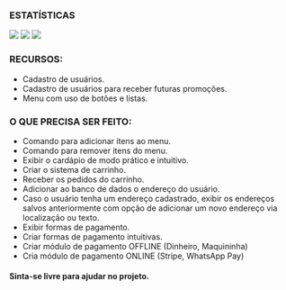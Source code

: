 ### ESTATÍSTICAS
[![](https://img.shields.io/github/stars/Iucasmaia/bot-atendimento-whatsapp)](https://github.com/Iucasmaia/bot-atendimento-whatsapp/stargazers) [![](https://img.shields.io/github/forks/Iucasmaia/bot-atendimento-whatsapp)](https://github.com/Iucasmaia/bot-atendimento-whatsapp/network/members) [![](https://img.shields.io/github/issues/Iucasmaia/bot-atendimento-whatsapp)](https://github.com/Iucasmaia/bot-atendimento-whatsapp/issues)
### RECURSOS:

- Cadastro de usuários.
- Cadastro de usuários para receber futuras promoções.
- Menu com uso de botões e listas.

### O QUE PRECISA SER FEITO:
- Comando para adicionar itens ao menu.
- Comando para remover itens do menu.
- Exibir o cardápio de modo prático e intuitivo.
- Criar o sistema de carrinho.
- Receber os pedidos do carrinho.
- Adicionar ao banco de dados o endereço do usuário.
- Caso o usuário tenha um endereço cadastrado, exibir os endereços salvos anteriormente com opção de adicionar um novo endereço via localização ou texto.
- Exibir formas de pagamento.
- Criar formas de pagamento intuitivas.
- Criar módulo de pagamento OFFLINE (Dinheiro, Maquininha)
- Cria módulo de pagamento ONLINE (Stripe, WhatsApp Pay)

#### Sinta-se livre para ajudar no projeto.